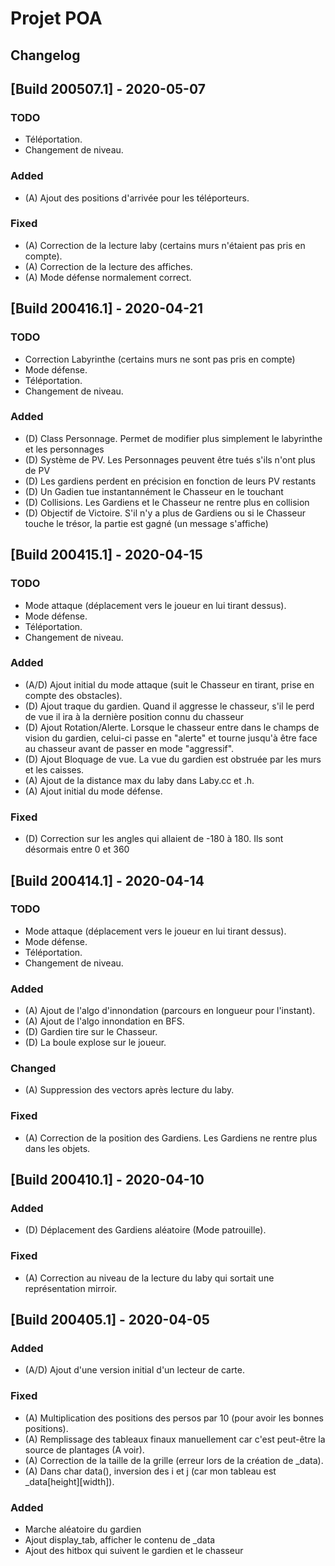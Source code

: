 # Projet POA

## Changelog

## [Build 200507.1] - 2020-05-07

### TODO

- Téléportation.
- Changement de niveau.

### Added

- (A) Ajout des positions d'arrivée pour les téléporteurs.

### Fixed

- (A) Correction de la lecture laby (certains murs n'étaient pas pris en compte).
- (A) Correction de la lecture des affiches.
- (A) Mode défense normalement correct.


## [Build 200416.1] - 2020-04-21

### TODO

- Correction Labyrinthe (certains murs ne sont pas pris en compte)
- Mode défense.
- Téléportation.
- Changement de niveau.

### Added

- (D) Class Personnage. Permet de modifier plus simplement le labyrinthe et les personnages
- (D) Système de PV. Les Personnages peuvent être tués s'ils n'ont plus de PV
- (D) Les gardiens perdent en précision en fonction de leurs PV restants
- (D) Un Gadien tue instantannément le Chasseur en le touchant
- (D) Collisions. Les Gardiens et le Chasseur ne rentre plus en collision
- (D) Objectif de Victoire. S'il n'y a plus de Gardiens ou si le Chasseur touche le trésor, la partie 		est gagné (un message s'affiche)


## [Build 200415.1] - 2020-04-15

### TODO

- Mode attaque (déplacement vers le joueur en lui tirant dessus).
- Mode défense.
- Téléportation.
- Changement de niveau.

### Added

- (A/D) Ajout initial du mode attaque (suit le Chasseur en tirant, prise en compte des obstacles).
- (D) Ajout traque du gardien. Quand il aggresse le chasseur, s'il le perd de vue il ira à la dernière position connu du chasseur
- (D) Ajout Rotation/Alerte. Lorsque le chasseur entre dans le champs de vision du gardien, celui-ci passe en "alerte" et tourne jusqu'à être face au chasseur avant de
	passer en mode "aggressif".
- (D) Ajout Bloquage de vue. La vue du gardien est obstruée par les murs et les caisses.
- (A) Ajout de la distance max du laby dans Laby.cc et .h.
- (A) Ajout initial du mode défense.

### Fixed

- (D) Correction sur les angles qui allaient de -180 à 180. Ils sont désormais entre 0 et 360


## [Build 200414.1] - 2020-04-14

### TODO

- Mode attaque (déplacement vers le joueur en lui tirant dessus).
- Mode défense.
- Téléportation.
- Changement de niveau.

### Added

- (A) Ajout de l'algo d'innondation (parcours en longueur pour l'instant).
- (A) Ajout de l'algo innondation en BFS.
- (D) Gardien tire sur le Chasseur.
- (D) La boule explose sur le joueur.

### Changed

- (A) Suppression des vectors après lecture du laby.

### Fixed

- (A) Correction de la position des Gardiens. Les Gardiens ne rentre plus dans les objets.


## [Build 200410.1] - 2020-04-10

### Added

- (D) Déplacement des Gardiens aléatoire (Mode patrouille).

### Fixed

- (A) Correction au niveau de la lecture du laby qui sortait une représentation mirroir.


## [Build 200405.1] - 2020-04-05

### Added

- (A/D) Ajout d'une version initial d'un lecteur de carte.

### Fixed

- (A) Multiplication des positions des persos par 10 (pour avoir les bonnes positions).
- (A) Remplissage des tableaux finaux manuellement car c'est peut-être la source de plantages (A voir).
- (A) Correction de la taille de la grille (erreur lors de la création de _data).
- (A) Dans char data(), inversion des i et j (car mon tableau est _data[height][width]).

### Added

- Marche aléatoire du gardien
- Ajout display_tab, afficher le contenu de _data
- Ajout des hitbox qui suivent le gardien et le chasseur

